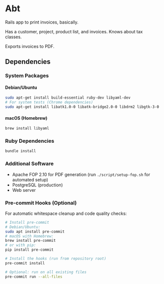 Abt
===

Rails app to print invoices, basically.

Has a customer, project, product list, and invoices. Knows about tax classes.

Exports invoices to PDF.


Dependencies
------------

### System Packages

#### Debian/Ubuntu
```bash
sudo apt-get install build-essential ruby-dev libyaml-dev
# For system tests (Chrome dependencies)
sudo apt-get install libatk1.0-0 libatk-bridge2.0-0 libdrm2 libgtk-3-0 libgbm1 libasound2
```

#### macOS (Homebrew)
```bash
brew install libyaml
```

### Ruby Dependencies
```bash
bundle install
```

### Additional Software
- Apache FOP 2.10 for PDF generation (run `./script/setup-fop.sh` for automated setup)
- PostgreSQL (production)
- Web server

### Pre-commit Hooks (Optional)
For automatic whitespace cleanup and code quality checks:
```bash
# Install pre-commit
# Debian/Ubuntu:
sudo apt install pre-commit
# macOS with Homebrew:
brew install pre-commit
# or with pip:
pip install pre-commit

# Install the hooks (run from repository root)
pre-commit install

# Optional: run on all existing files
pre-commit run --all-files
```
